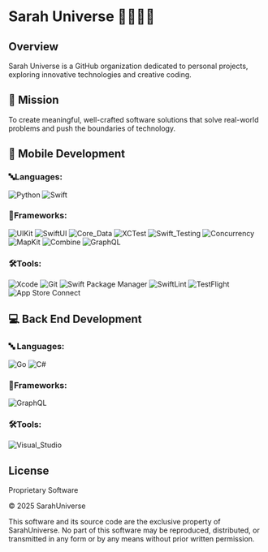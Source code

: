 # Sarah Universe 👾👩🏼‍💻

## Overview
Sarah Universe is a GitHub organization dedicated to personal projects, exploring innovative technologies and creative coding.

## 🚀 Mission
To create meaningful, well-crafted software solutions that solve real-world problems and push the boundaries of technology.


## 📱 Mobile Development

### 🔤Languages:
![Python](https://img.shields.io/badge/-Python-black?style=flat-square&logo=Python)
![Swift](https://img.shields.io/badge/-Swift-black?style=flat-square&logo=swift)

### 🧩Frameworks:
![UIKit](https://img.shields.io/badge/-UIKit-black?style=flat-square&logo=apple)
![SwiftUI](https://img.shields.io/badge/-SwiftUI-black?style=flat-square&logo=swift)
![Core_Data](https://img.shields.io/badge/-Core_Data-black?style=flat-square&logo=apple)
![XCTest](https://img.shields.io/badge/-XCTest-black?style=flat-square&logo=apple)
![Swift_Testing](https://img.shields.io/badge/-Swift_Testing-black?style=flat-square&logo=swift)
![Concurrency](https://img.shields.io/badge/-Concurrency-black?style=flat-square&logo=swift)
![MapKit](https://img.shields.io/badge/-MapKit-black?style=flat-square&logo=apple)
![Combine](https://img.shields.io/badge/-Combine-black?style=flat-square&logo=apple)
![GraphQL](https://img.shields.io/badge/-GraphQL-black?style=flat-square&logo=graphql)

### 🛠Tools:
![Xcode](https://img.shields.io/badge/-Xcode-black?style=flat-square&logo=xcode)
![Git](https://img.shields.io/badge/-Git-black?style=flat-square&logo=git)
![Swift Package Manager](https://img.shields.io/badge/-Swift_Package_Manager-black?style=flat-square&logo=apple)
![SwiftLint](https://img.shields.io/badge/-SwiftLint-black?style=flat-square&logo=swift)
![TestFlight](https://img.shields.io/badge/-TestFlight-black?style=flat-square&logo=apple)
![App Store Connect](https://img.shields.io/badge/-App_Store_Connect-black?style=flat-square&logo=apple)

## 💻 Back End Development

### 🔤 Languages:
![Go](https://img.shields.io/badge/-Go-black?style=flat-square&logo=go)
![C#](https://img.shields.io/badge/-C%23-black?style=flat-square&logo=csharp)

### 🧩Frameworks:
![GraphQL](https://img.shields.io/badge/-GraphQL-black?style=flat-square&logo=graphql)

### 🛠Tools:
![Visual_Studio](https://img.shields.io/badge/-Visual_Studio-black?style=flat-square&logo=visualstudio)


## License
Proprietary Software

© 2025 SarahUniverse

This software and its source code are the exclusive property of SarahUniverse.
No part of this software may be reproduced, distributed, or transmitted in any form or by any means without prior written permission.
